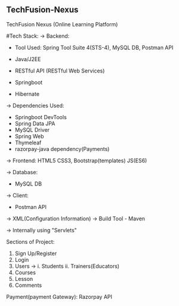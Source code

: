 ## TechFusion-Nexus
TechFusion Nexus (Online Learning Platform)

#Tech Stack:
→ Backend:
- Tool Used: Spring Tool Suite 4(STS-4), MySQL DB, Postman API

- Java/J2EE
- RESTful API (RESTful Web Services)
- Springboot
- Hibernate

→ Dependencies Used:
- Springboot DevTools
- Spring Data JPA
- MySQL Driver
- Spring Web
- Thymeleaf
- razorpay-java dependency(Payments)


→ Frontend:
HTML5
CSS3,
Bootstrap(templates)
JS(ES6)



→ Database:
- MySQL DB

→ Client:
- Postman API


→ XML(Configuration Information)
→ Build Tool - Maven

→ Internally using "Servlets"

Sections of Project:
1. Sign Up/Register
2. Login
3. Users → i. Students ii. Trainers(Educators)
4. Courses
5. Lesson
6. Comments

Payment(payment Gateway):
Razorpay API	




